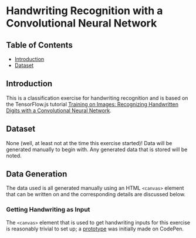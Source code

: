 # Handwriting Recognition with a Convolutional Neural Network

## Table of Contents

* [Introduction](#introduction)
* [Dataset](#dataset)


## Introduction

This is a classification exercise for handwriting recognition and is based on the TensorFlow.js tutorial [Training on Images: Recognizing Handwritten Digits with a Convolutional Neural Network](https://js.tensorflow.org/tutorials/mnist.html).

## Dataset

None (well, at least not at the time this exercise started)! Data will be generated manually to begin with. Any generated data that is stored will be noted.

## Data Generation

The data used is all generated manually using an HTML `<canvas>` element that can be written on and the corresponding details are discussed below.

### Getting Handwriting as Input

The `<canvas>` element that is used to get handwriting inputs for this exercise is reasonably trivial to set up; a [prototype](https://codepen.io/honmanyau/pen/OoOMQR) was initially made on CodePen.
